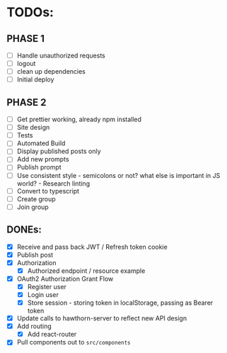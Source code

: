 
# TODOs:
## PHASE 1
- [ ] Handle unauthorized requests
- [ ] logout
- [ ] clean up dependencies
- [ ] Initial deploy
## PHASE 2
- [ ] Get prettier working, already npm installed
- [ ] Site design
- [ ] Tests
- [ ] Automated Build
- [ ] Display published posts only
- [ ] Add new prompts
- [ ] Publish prompt
- [ ] Use consistent style - semicolons or not? what else is important in JS world? - Research linting
- [ ] Convert to typescript
- [ ] Create group
- [ ] Join group
## DONEs:
- [x] Receive and pass back JWT / Refresh token cookie
- [x] Publish post
- [x] Authorization
  - [x] Authorized endpoint / resource example
- [x] OAuth2 Authorization Grant Flow
  - [x] Register user
  - [x] Login user
  - [x] Store session - storing token in localStorage, passing as Bearer token
- [x] Update calls to hawthorn-server to reflect new API design
- [x] Add routing
  - [x] Add react-router  
- [x] Pull components out to `src/components`
